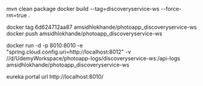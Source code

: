mvn clean package
docker build --tag=discoveryservice-ws --force-rm=true .

docker tag 6d624712aa87 amsidhlokhande/photoapp_discoveryservice-ws
docker push amsidhlokhande/photoapp_discoveryservice-ws

docker run -d -p 8010:8010 -e "spring.cloud.config.uri=http://localhost:8012" -v //d/UdemyWorkspace/photoapp-logs/discoveryservice-ws:/api-logs amsidhlokhande/photoapp_discoveryservice-ws

eureka portal url   http://localhost:8010/


